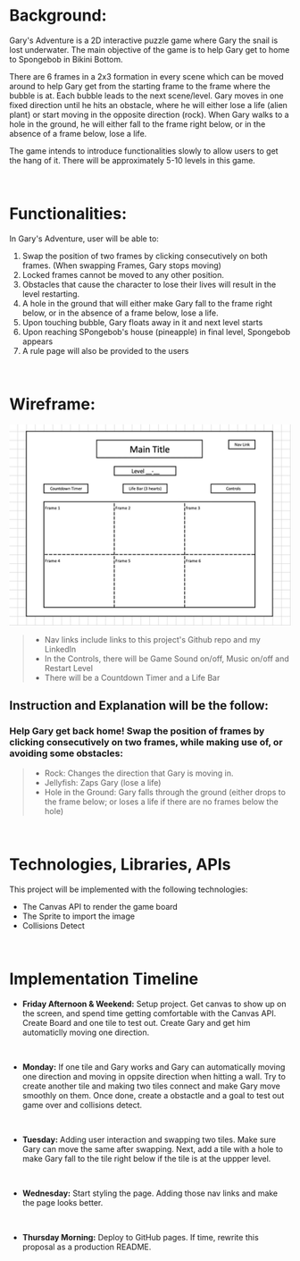 # **Background:**

<p>
Gary's Adventure is a 2D interactive puzzle game where Gary the snail is lost underwater. The main objective of the game is to help Gary get to home to Spongebob in Bikini Bottom. 

There are 6 frames in a 2x3 formation in every scene which can be moved around to help Gary get from the starting frame to the frame where the bubble is at. Each bubble leads to the next scene/level. Gary moves in one fixed direction until he hits an obstacle, where he will either lose a life (alien plant) or start moving in the opposite direction (rock). When Gary walks to a hole in the ground, he will either fall to the frame right below, or in the absence of a frame below, lose a life.

The game intends to introduce functionalities slowly to allow users to get the hang of it. There will be approximately 5-10 levels in this game.
</p>

<br />

# **Functionalities:**

In Gary's Adventure, user will be able to:
1. Swap the position of two frames by clicking consecutively on both frames. (When swapping Frames, Gary stops moving)
2. Locked frames cannot be moved to any other position.
3. Obstacles that cause the character to lose their lives will result in the level restarting.
4. A hole in the ground that will either make Gary fall to the frame right below, or in the absence of a frame below, lose a life.
5. Upon touching bubble, Gary floats away in it and next level starts
6. Upon reaching SPongebob's house (pineapple) in final level, Spongebob appears
5. A rule page will also be provided to the users

<br />

# **Wireframe:**

![Gary's Adventure Wireframe](./assets/readme/wireframe.jpeg)

> - Nav links include links to this project's Github repo and my LinkedIn
> - In the Controls, there will be Game Sound on/off, Music on/off and Restart Level
> - There will be a Countdown Timer and a Life Bar

## **Instruction and Explanation will be the follow:** 
### Help Gary get back home! Swap the position of frames by clicking consecutively on two frames, while making use of, or avoiding some obstacles: 
> - Rock: Changes the direction that Gary is moving in.
> - Jellyfish: Zaps Gary (lose a life)
> - Hole in the Ground: Gary falls through the ground (either drops to the frame below; or loses a life if there are no frames below the hole) 

<br />

# **Technologies, Libraries, APIs**

This project will be implemented with the following technologies:
- The Canvas API to render the game board
- The Sprite to import the image
- Collisions Detect

<br />

# **Implementation Timeline**

- **Friday Afternoon & Weekend:** Setup project. Get canvas to show up on the screen, and spend time getting comfortable with the Canvas API. Create Board and one tile to test out. Create Gary and get him automaticlly moving one direction.

<br />

- **Monday:** If one tile and Gary works and Gary can automatically moving one direction and moving in oppsite direction when hitting a wall. Try to create another tile and making two tiles connect and make Gary move smoothly on them. Once done, create a obstactle and a goal to test out game over and collisions detect.

<br />

- **Tuesday:** Adding user interaction and swapping two tiles. Make sure Gary can move the same after swapping. Next, add a tile with a hole to make Gary fall to the tile right below if the tile is at the uppper level.

<br />

- **Wednesday:** Start styling the page. Adding those nav links and make the page looks better.

<br />

- **Thursday Morning:** Deploy to GitHub pages. If time, rewrite this proposal as a production README.